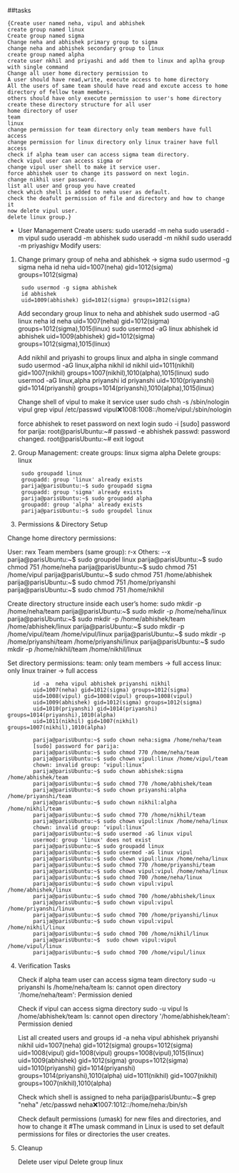 ##tasks

    {Create user named neha, vipul and abhishek
    create group named linux
    Create group named sigma
    Change neha and abhishek primary group to sigma
    change neha and abhishek secondary group to linux
    create group named alpha
    create user nkhil and priyashi and add them to linux and aplha group with single command
    Change all user home directory permission to
    A user should have read,write, execute access to home directory
    All the users of same team should have read and excute access to home directory of fellow team members.
    others should have only execute permission to user's home directory
    create these directory structure for all user
    home directory of user
    team
    linux
    change permission for team directory only team members have full access
    change permission for linux directory only linux trainer have full access
    check if alpha team user can access sigma team directory.
    check vipul user can access sigma or
    change vipul user shell to make it service user.
    force abhishek user to change its password on next login.
    change nikhil user password.
    list all user and group you have created
    check which shell is added to neha user as default.
    check the deafult permission of file and directory and how to change it
    now delete vipul user.
    delete linux group.}

* User Management
Create users:
        sudo useradd -m neha
        sudo useradd -m vipul
        sudo useradd -m abhishek
        sudo useradd -m nikhil
        sudo useradd -m priyashigv
Modify users:
1. Change primary group of neha and abhishek → sigma
        sudo usermod -g sigma neha
        id neha
        uid=1007(neha) gid=1012(sigma) groups=1012(sigma)
        
        sudo usermod -g sigma abhishek
        id abhishek
        uid=1009(abhishek) gid=1012(sigma) groups=1012(sigma)
        
    Add secondary group linux to neha and abhishek
        sudo usermod -aG linux neha
        id neha
        uid=1007(neha) gid=1012(sigma) groups=1012(sigma),1015(linux)
        sudo usermod -aG linux abhishek
        id abhishek
        uid=1009(abhishek) gid=1012(sigma) groups=1012(sigma),1015(linux)

    Add nikhil and priyashi to groups linux and alpha in single command
        sudo usermod -aG linux,alpha nikhil
        id nikhil
        uid=1011(nikhil) gid=1007(nikhil) groups=1007(nikhil),1010(alpha),1015(linux)
        sudo usermod -aG linux,alpha priyanshi
        id priyanshi
        uid=1010(priyanshi) gid=1014(priyanshi) groups=1014(priyanshi),1010(alpha),1015(linux)
        
    Change shell of vipul to make it service user
        sudo chsh -s /sbin/nologin vipul
        grep vipul /etc/passwd
        vipul:x:1008:1008::/home/vipul:/sbin/nologin

    force abhishek to reset password on next login
         sudo -i
        [sudo] password for parija: 
        root@parisUbuntu:~# passwd -e abhishek
        passwd: password changed.
        root@parisUbuntu:~# exit
        logout

2. Group Management:
    create groups: linux sigma alpha
    Delete groups:
    linux

        sudo groupadd linux
        groupadd: group 'linux' already exists
        parija@parisUbuntu:~$ sudo groupadd sigma
        groupadd: group 'sigma' already exists
        parija@parisUbuntu:~$ sudo groupadd alpha
        groupadd: group 'alpha' already exists
        parija@parisUbuntu:~$ sudo groupdel linux
        
3. Permissions & Directory Setup

Change home directory permissions:

User: rwx
Team members (same group): r-x
Others: --x
        parija@parisUbuntu:~$ sudo groupdel linux
        parija@parisUbuntu:~$ sudo chmod 751 /home/neha
        parija@parisUbuntu:~$ sudo chmod 751 /home/vipul
        parija@parisUbuntu:~$ sudo chmod 751 /home/abhishek
        parija@parisUbuntu:~$ sudo chmod 751 /home/priyanshi
        parija@parisUbuntu:~$ sudo chmod 751 /home/nikhil

Create directory structure inside each user’s home:
        sudo mkdir -p /home/neha/team 
        parija@parisUbuntu:~$ sudo mkdir -p /home/neha/linux
        parija@parisUbuntu:~$ sudo mkdir -p /home/abhishek/team /home/abhishek/linux 
        parija@parisUbuntu:~$ sudo mkdir -p /home/vipul/team /home/vipul/linux
        parija@parisUbuntu:~$ sudo mkdir -p /home/priyanshi/team /home/priyanshi/linux
        parija@parisUbuntu:~$ sudo mkdir -p /home/nikhil/team /home/nikhil/linux 
        
Set directory permissions:
team: only team members → full access
linux: only linux trainer → full access

            id -a  neha vipul abhishek priyanshi nikhil
            uid=1007(neha) gid=1012(sigma) groups=1012(sigma)
            uid=1008(vipul) gid=1008(vipul) groups=1008(vipul)
            uid=1009(abhishek) gid=1012(sigma) groups=1012(sigma)
            uid=1010(priyanshi) gid=1014(priyanshi) groups=1014(priyanshi),1010(alpha)
            uid=1011(nikhil) gid=1007(nikhil) groups=1007(nikhil),1010(alpha)

            parija@parisUbuntu:~$ sudo chown neha:sigma /home/neha/team
            [sudo] password for parija: 
            parija@parisUbuntu:~$ sudo chmod 770 /home/neha/team
            parija@parisUbuntu:~$ sudo chown vipul:linux /home/vipul/team
            chown: invalid group: ‘vipul:linux’
            parija@parisUbuntu:~$ sudo chown abhishek:sigma /home/abhishek/team
            parija@parisUbuntu:~$ sudo chmod 770 /home/abhishek/team
            parija@parisUbuntu:~$ sudo chown priyanshi:alpha /home/priyanshi/team
            parija@parisUbuntu:~$ sudo chown nikhil:alpha /home/nikhil/team
            parija@parisUbuntu:~$ sudo chmod 770 /home/nikhil/team
            parija@parisUbuntu:~$ sudo chown vipul:linux /home/neha/linux
            chown: invalid group: ‘vipul:linux’
            parija@parisUbuntu:~$ sudo usermod -aG linux vipul
            usermod: group 'linux' does not exist
            parija@parisUbuntu:~$ sudo groupadd linux
            parija@parisUbuntu:~$ sudo usermod -aG linux vipul
            parija@parisUbuntu:~$ sudo chown vipul:linux /home/neha/linux
            parija@parisUbuntu:~$ sudo chmod 770 /home/priyanshi/team
            parija@parisUbuntu:~$ sudo chown vipul:vipul /home/neha/linux
            parija@parisUbuntu:~$ sudo chmod 700 /home/neha/linux
            parija@parisUbuntu:~$ sudo chown vipul:vipul /home/abhishek/linux
            parija@parisUbuntu:~$ sudo chmod 700 /home/abhishek/linux
            parija@parisUbuntu:~$ sudo chown vipul:vipul /home/priyanshi/linux
            parija@parisUbuntu:~$ sudo chmod 700 /home/priyanshi/linux
            parija@parisUbuntu:~$ sudo chown vipul:vipul /home/nikhil/linux
            parija@parisUbuntu:~$ sudo chmod 700 /home/nikhil/linux
            parija@parisUbuntu:~$  sudo chown vipul:vipul /home/vipul/linux
            parija@parisUbuntu:~$ sudo chmod 700 /home/vipul/linux


4. Verification Tasks

    Check if alpha team user can access sigma team directory
            sudo -u priyanshi ls /home/neha/team
        ls: cannot open directory '/home/neha/team': Permission denied
    
    Check if vipul can access sigma directory
        sudo -u vipul ls /home/abhishek/team
        ls: cannot open directory '/home/abhishek/team': Permission denied

    List all created users and groups
        id -a  neha vipul abhishek priyanshi nikhil
        uid=1007(neha) gid=1012(sigma) groups=1012(sigma)
        uid=1008(vipul) gid=1008(vipul) groups=1008(vipul),1015(linux)
        uid=1009(abhishek) gid=1012(sigma) groups=1012(sigma)
        uid=1010(priyanshi) gid=1014(priyanshi) groups=1014(priyanshi),1010(alpha)
        uid=1011(nikhil) gid=1007(nikhil) groups=1007(nikhil),1010(alpha)
        
    Check which shell is assigned to neha
        parija@parisUbuntu:~$ grep "neha" /etc/passwd
        neha:x:1007:1012::/home/neha:/bin/sh

    Check default permissions (umask) for new files and directories, and how to change it
#The umask command in Linux is used to set default permissions for files or directories the user creates.



5. Cleanup

    Delete user vipul
    Delete group linux
    
